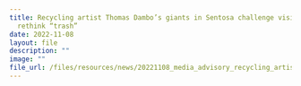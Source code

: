 ```yaml
---
title: Recycling artist Thomas Dambo’s giants in Sentosa challenge visitors to
  rethink “trash”
date: 2022-11-08
layout: file
description: ""
image: ""
file_url: /files/resources/news/20221108_media_advisory_recycling_artist_thomas_dambos_giants_in_sentosa.pdf
---
```

